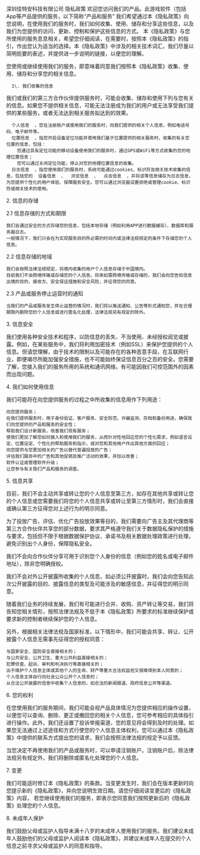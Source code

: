 深圳佳特安科技有限公司 隐私政策
欢迎您访问我们的产品。此游戏软件（包括App等产品提供的服务，以下简称“产品和服务” 我们希望通过本《隐私政策》向您说明，在使用我们的服务时，我们如何收集、使用、储存和分享这些信息，以及我们为您提供的访问、更新、控制和保护这些信息的方式。 本《隐私政策》与您所使用的服务息息相关，希望您仔细阅读，在需要时，按照本《隐私政策》的指引，作出您认为适当的选择。本《隐私政策》中涉及的相关技术词汇，我们尽量以简明扼要的表述，并提供进一步说明的链接，以便您的理解。

  您使用或继续使用我们的服务，即意味着同意我们按照本《隐私政策》收集、使用、储存和分享您的相关信息。  

      1\. 我们收集的信息

我们或我们的第三方合作伙伴提供服务时，可能会收集、储存和使用下列与您有关的信息。如果您不提供相关信息，可能无法注册成为我们的用户或无法享受我们提供的某些服务，或者无法达到相关服务拟达到的效果。

      个人信息  ，您在注册账户或使用我们的服务时，向我们提供的相关个人信息，例如电话号码、电子邮件等。
      位置信息  ，指您开启设备定位功能并使用我们基于位置提供的相关服务时，收集的有关您位置的信息，包括：
        您通过具有定位功能的移动设备使用我们的服务时，通过GPS或WiFi等方式收集的您的地理位置信息；
        您可以通过关闭定位功能，停止对您的地理位置信息的收集。
      日志信息  ，指您使用我们的服务时，系统可能通过cookies、标识符及相关技术收集的信息，包括您的  设备信息  、  浏览信息  、  点击信息  ，并将该等信息储存为日志信息，为您提供个性化的用户体验、保障服务安全。您可以通过浏览器设置拒绝或管理cookie、标识符或相关技术的使用。

  2\. 信息的存储

  2.1 信息存储的方式和期限  

    我们会通过安全的方式存储您的信息，包括本地存储（例如利用APP进行数据缓存）、数据库和服务器日志。
    一般情况下，我们只会在为实现服务目的所必需的时间内或法律法规规定的条件下存储您的个人信息。

  2.2 信息存储的地域  

    我们会按照法律法规规定，将境内收集的用户个人信息存储于中国境内。
    目前我们不会跨境传输或存储您的个人信息。将来如需跨境传输或存储的，我们会向您告知信息出境的目的、接收方、安全保证措施和安全风险，并征得您的同意。

  2.3 产品或服务停止运营时的通知  

    当我们的产品或服务发生停止运营的情况时，我们将以推送通知、公告等形式通知您，并在合理期限内删除您的个人信息或进行匿名化处理，法律法规另有规定的除外。

   3\. 信息安全

我们使用各种安全技术和程序，以防信息的丢失、不当使用、未经授权阅览或披露。例如，在某些服务中，我们将利用加密技术（例如SSL）来保护您提供的个人信息。但请您理解，由于技术的限制以及可能存在的各种恶意手段，在互联网行业，即便竭尽所能加强安全措施，也不可能始终保证信息百分之百的安全。您需要了解，您接入我们的服务所用的系统和通讯网络，有可能因我们可控范围外的因素而出现问题。

   4\. 我们如何使用信息

我们可能将在向您提供服务的过程之中所收集的信息用作下列用途：

    向您提供服务；
    在我们提供服务时，用于身份验证、客户服务、安全防范、诈骗监测、存档和备份用途，确保我们向您提供的产品和服务的安全性；
    帮助我们设计新服务，改善我们现有服务；
    使我们更加了解您如何接入和使用我们的服务，从而针对性地回应您的个性化需求，例如语言设定、位置设定、个性化的帮助服务和指示，或对您和其他用户作出其他方面的回应；
    向您提供与您更加相关的广告以替代普遍投放的广告；
    评估我们服务中的广告和其他促销及推广活动的效果，并加以改善；
    软件认证或管理软件升级；
    让您参与有关我们产品和服务的调查。

   5\. 信息共享

目前，我们不会主动共享或转让您的个人信息至第三方，如存在其他共享或转让您的个人信息或您需要我们将您的个人信息共享或转让至第三方情形时，我们会直接或确认第三方征得您对上述行为的明示同意。

为了投放广告，评估、优化广告投放效果等目的，我们需要向广告主及其代理商等第三方合作伙伴共享您的部分数据，要求其严格遵守我们关于数据隐私保护的措施与要求，包括但不限于根据数据保护协议、承诺书及相关数据处理政策进行处理，避免识别出个人身份，保障隐私安全。

我们不会向合作伙伴分享可用于识别您个人身份的信息（例如您的姓名或电子邮件地址），除非您明确授权。

我们不会对外公开披露所收集的个人信息，如必须公开披露时，我们会向您告知此次公开披露的目的、披露信息的类型及可能涉及的敏感信息，并征得您的明示同意。

随着我们业务的持续发展，我们有可能进行合并、收购、资产转让等交易，我们将告知您相关情形，按照法律法规及不低于本《隐私政策》所要求的标准继续保护或要求新的控制者继续保护您的个人信息。

另外，根据相关法律法规及国家标准，以下情形中，我们可能会共享、转让、公开披露个人信息无需事先征得您的授权同意：

    与国家安全、国防安全直接相关的；
    与公共安全、公共卫生、重大公共利益直接相关的；
    犯罪侦查、起诉、审判和判决执行等直接相关的；
    出于维护个人信息主体或其他个人的生命、财产等重大合法权益但又很难得到本人同意的；
    个人信息主体自行向社会公众公开个人信息的；
    从合法公开披露的信息中收集个人信息的，如合法的新闻报道、政府信息公开等渠道。

   6\. 您的权利

在您使用我们的服务期间，我们可能会视产品具体情况为您提供相应的操作设置，以便您可以查询、删除、更正或撤回您的相关个人信息，您可参考相应的具体指引进行操作。此外，我们还设置了投诉举报渠道，您的意见将会得到及时的处理。如果您无法通过上述途径和方式行使您的个人信息主体权利，您可以通过本《隐私政策》中提供的联系方式提出您的请求，我们会按照法律法规的规定予以反馈。

当您决定不再使用我们的产品或服务时，可以申请注销账户。注销账户后，除法律法规另有规定外，我们将删除或匿名化处理您的个人信息。

   7\. 变更

我们可能适时修订本《隐私政策》的条款。当变更发生时，我们会在版本更新时向您提示新的《隐私政策》，并向您说明生效日期。请您仔细阅读变更后的《隐私政策》内容，  若您继续使用我们的服务，即表示您同意我们按照更新后的《隐私政策》处理您的个人信息。  

   8\. 未成年人保护

我们鼓励父母或监护人指导未满十八岁的未成年人使用我们的服务。我们建议未成年人鼓励他们的父母或监护人阅读本《隐私政策》，并建议未成年人在提交的个人信息之前寻求父母或监护人的同意和指导。
